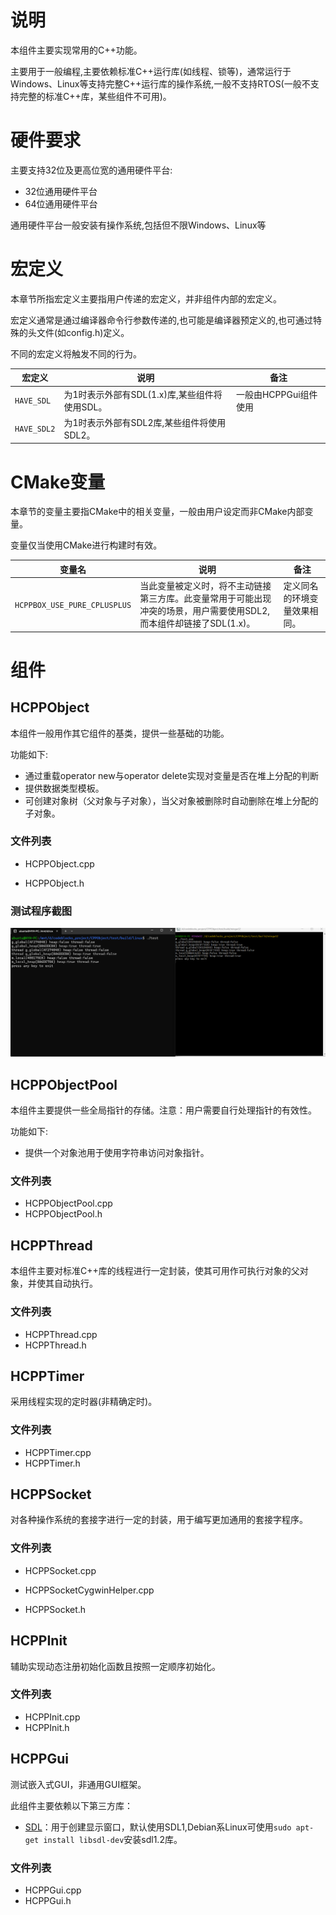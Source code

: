 # 说明

本组件主要实现常用的C++功能。

主要用于一般编程,主要依赖标准C++运行库(如线程、锁等)，通常运行于Windows、Linux等支持完整C++运行库的操作系统,一般不支持RTOS(一般不支持完整的标准C++库，某些组件不可用)。

# 硬件要求

主要支持32位及更高位宽的通用硬件平台:

- 32位通用硬件平台
- 64位通用硬件平台

通用硬件平台一般安装有操作系统,包括但不限Windows、Linux等

# 宏定义

本章节所指宏定义主要指用户传递的宏定义，并非组件内部的宏定义。

宏定义通常是通过编译器命令行参数传递的,也可能是编译器预定义的,也可通过特殊的头文件(如config.h)定义。

不同的宏定义将触发不同的行为。

| 宏定义      | 说明                                          | 备注                  |
| ----------- | --------------------------------------------- | --------------------- |
| `HAVE_SDL`  | 为1时表示外部有SDL(1.x)库,某些组件将使用SDL。 | 一般由HCPPGui组件使用 |
| `HAVE_SDL2` | 为1时表示外部有SDL2库,某些组件将使用SDL2。    |                       |

# CMake变量

本章节的变量主要指CMake中的相关变量，一般由用户设定而非CMake内部变量。

变量仅当使用CMake进行构建时有效。

| 变量名                       | 说明                                                         | 备注                         |
| ---------------------------- | ------------------------------------------------------------ | ---------------------------- |
| `HCPPBOX_USE_PURE_CPLUSPLUS` | 当此变量被定义时，将不主动链接第三方库。此变量常用于可能出现冲突的场景，用户需要使用SDL2,而本组件却链接了SDL(1.x)。 | 定义同名的环境变量效果相同。 |

# 组件

## HCPPObject

本组件一般用作其它组件的基类，提供一些基础的功能。

功能如下:

- 通过重载operator new与operator delete实现对变量是否在堆上分配的判断
- 提供数据类型模板。
- 可创建对象树（父对象与子对象），当父对象被删除时自动删除在堆上分配的子对象。

### 文件列表

- HCPPObject.cpp  

- HCPPObject.h  

### 测试程序截图

![test](../doc/test.png)

## HCPPObjectPool

本组件主要提供一些全局指针的存储。注意：用户需要自行处理指针的有效性。

功能如下:

- 提供一个对象池用于使用字符串访问对象指针。

### 文件列表

- HCPPObjectPool.cpp  
- HCPPObjectPool.h

## HCPPThread

本组件主要对标准C++库的线程进行一定封装，使其可用作可执行对象的父对象，并使其自动执行。

### 文件列表

- HCPPThread.cpp
- HCPPThread.h

## HCPPTimer

采用线程实现的定时器(非精确定时)。

### 文件列表

- HCPPTimer.cpp
- HCPPTimer.h

##  HCPPSocket

对各种操作系统的套接字进行一定的封装，用于编写更加通用的套接字程序。

### 文件列表

- HCPPSocket.cpp
- HCPPSocketCygwinHelper.cpp

- HCPPSocket.h

## HCPPInit

辅助实现动态注册初始化函数且按照一定顺序初始化。

### 文件列表

- HCPPInit.cpp
- HCPPInit.h

## HCPPGui

测试嵌入式GUI，非通用GUI框架。

此组件主要依赖以下第三方库：

- [SDL](https://libsdl.org/)：用于创建显示窗口，默认使用SDL1,Debian系Linux可使用`sudo apt-get install libsdl-dev`安装sdl1.2库。

### 文件列表

- HCPPGui.cpp
- HCPPGui.h